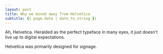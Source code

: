 ```yaml
---
layout: post
title: Why we moved away from Helvetica
subtitle: {{ page.date | date_to_string }}
---
```

<p class="lede">Ah, Helvetica. Heralded as the perfect typeface in many eyes, it just doesn't live up to digital expectations.</p>

Helvetica was primarily designed for signage.
